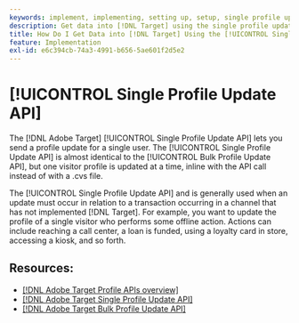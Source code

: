 ```yaml
---
keywords: implement, implementing, setting up, setup, single profile update
description: Get data into [!DNL Target] using the single profile update API.
title: How Do I Get Data into [!DNL Target] Using the [!UICONTROL Single Profile Update API]?
feature: Implementation
exl-id: e6c394cb-74a3-4991-b656-5ae601f2d5e2
---
```

# [!UICONTROL Single Profile Update API]

The [!DNL Adobe Target] [!UICONTROL Single Profile Update API] lets you send a profile update for a single user. The [!UICONTROL Single Profile Update API] is almost identical to the [!UICONTROL Bulk Profile Update API], but one visitor profile is updated at a time, inline with the API call instead of with a .cvs file. 

The [!UICONTROL Single Profile Update API] and is generally used when an update must occur in relation to a transaction occurring in a channel that has not implemented [!DNL Target]. For example, you want to update the profile of a single visitor who performs some offline action. Actions can include reaching a call center, a loan is funded, using a loyalty card in store, accessing a kiosk, and so forth.

## Resources:

* [[!DNL Adobe Target Profile APIs overview]](/help/dev/administer/profile-api/profile-api-overview.md)
* [[!DNL Adobe Target Single Profile Update API]](/help/dev/administer/profile-api/profile-single-api.md)
* [[!DNL Adobe Target Bulk Profile Update API]](/help/dev/administer/profile-api/profile-bulk-api.md)
